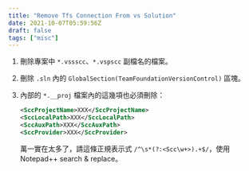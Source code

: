 ```yaml
---
title: "Remove Tfs Connection From vs Solution"
date: 2021-10-07T05:59:56Z
draft: false
tags: ["misc"]
---
```


1. 刪除專案中 `*.vssscc`、`*.vspscc` 副檔名的檔案。
2. 刪除 `.sln` 內的 `GlobalSection(TeamFoundationVersionControl)` 區塊。
3. 內部的 `*.__proj` 檔案內的這幾項也必須刪除：

    ```xml
    <SccProjectName>XXX</SccProjectName>
    <SccLocalPath>XXX</SccLocalPath>
    <SccAuxPath>XXX</SccAuxPath>
    <SccProvider>XXX</SccProvider>
    ```

    萬一實在太多了，請這條正規表示式 `/^\s*(?:<Scc\w+>).+$/`，使用 Notepad++ search & replace。

